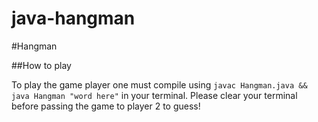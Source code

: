 # java-hangman

#Hangman

##How to play

To play the game player one must compile using `javac Hangman.java && java Hangman "word here"` in your terminal. Please clear your terminal before passing the game to player 2 to guess!
